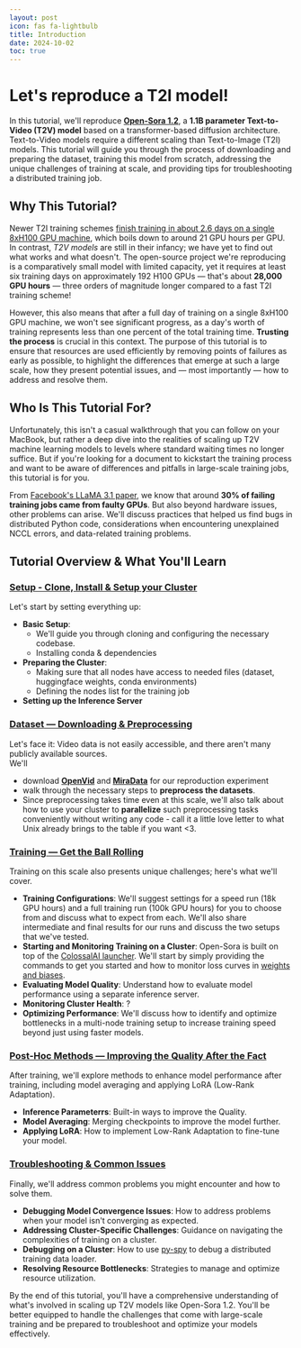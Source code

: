 ```yaml
---
layout: post
icon: fas fa-lightbulb
title: Introduction
date: 2024-10-02
toc: true
---
```


# Let's reproduce a T2I model!
In this tutorial, we'll reproduce [**Open-Sora 1.2**](https://github.com/hpcaitech/Open-Sora), a **1.1B parameter Text-to-Video (T2V) model** based on a transformer-based diffusion architecture. Text-to-Video models require a different scaling than Text-to-Image (T2I) models. This tutorial will guide you through the process of downloading and preparing the dataset, training this model from scratch, addressing the unique challenges of training at scale, and providing tips for troubleshooting a distributed training job.


## Why This Tutorial?
Newer T2I training schemes [finish training in about 2.6 days on a single 8xH100 GPU machine](https://arxiv.org/abs/2407.15811), which boils down to around 21 GPU hours per GPU. In contrast, *T2V models* are still in their infancy; we have yet to find out what works and what doesn't. The open-source project we're reproducing is a comparatively small model with limited capacity, yet it requires at least six training days on approximately 192 H100 GPUs — that's about **28,000 GPU hours** — three orders of magnitude longer compared to a fast T2I training scheme!

However, this also means that after a full day of training on a single 8xH100 GPU machine, we won't see significant progress, as a day's worth of training represents less than one percent of the total training time. **Trusting the process** is crucial in this context. The purpose of this tutorial is to ensure that resources are used efficiently by removing points of failures as early as possible, to highlight the differences that emerge at such a large scale, how they present potential issues, and — most importantly — how to address and resolve them.


## Who Is This Tutorial For?
Unfortunately, this isn't a casual walkthrough that you can follow on your MacBook, but rather a deep dive into the realities of scaling up T2V machine learning models to levels where standard waiting times no longer suffice. But if you're looking for a document to kickstart the training process and want to be aware of differences and pitfalls in large-scale training jobs, this tutorial is for you.

From [Facebook's LLaMA 3.1 paper](https://arxiv.org/abs/2407.21783), we know that around **30% of failing training jobs came from faulty GPUs**. But also beyond hardware issues, other problems can arise. We'll discuss practices that helped us find bugs in distributed Python code, considerations when encountering unexplained NCCL errors, and data-related training problems.


## Tutorial Overview & What You'll Learn


### [**Setup** - Clone, Install & Setup your Cluster](../02-setup)
Let's start by setting everything up:
- **Basic Setup**:
    - We'll guide you through cloning and configuring the necessary codebase.
    - Installing conda & dependencies
- **Preparing the Cluster**:
    - Making sure that all nodes have access to needed files (dataset, huggingface weights, conda environments)
    - Defining the nodes list for the training job
- **Setting up the Inference Server**


### [**Dataset** — Downloading & Preprocessing](../03-dataset)
Let's face it: Video data is not easily accessible, and there aren't many publicly available sources.  
We'll
- download [**OpenVid**](https://github.com/NJU-PCALab/OpenVid-1M) and [**MiraData**](https://github.com/mira-space/MiraData) for our reproduction experiment
- walk through the necessary steps to **preprocess the datasets**.
- Since preprocessing takes time even at this scale, we'll also talk about how to use your cluster to **parallelize** such preprocessing tasks conveniently without writing any code - call it a little love letter to what Unix already brings to the table if you want <3.


### [**Training** — Get the Ball Rolling](../04-training)
Training on this scale also presents unique challenges; here's what we'll cover.
- **Training Configurations**: We'll suggest settings for a speed run (18k GPU hours) and a full training run (100k GPU hours) for you to choose from and discuss what to expect from each. We'll also share intermediate and final results for our runs and discuss the two setups that we've tested.
- **Starting and Monitoring Training on a Cluster**: Open-Sora is built on top of the [ColossalAI launcher](https://colossalai.org/). We'll start by simply providing the commands to get you started and how to monitor loss curves in [weights and biases](https://wandb.com).
- **Evaluating Model Quality**: Understand how to evaluate model performance using a separate inference server.
- **Monitoring Cluster Health**: ?
- **Optimizing Performance**: We'll discuss how to identify and optimize bottlenecks in a multi-node training setup to increase training speed beyond just using faster models.


### [**Post-Hoc Methods** — Improving the Quality After the Fact](../05-post-hoc)
After training, we'll explore methods to enhance model performance after training, including model averaging and applying LoRA (Low-Rank Adaptation).
- **Inference Parameterrs**: Built-in ways to improve the Quality.
- **Model Averaging**: Merging checkpoints to improve the model further.
- **Applying LoRA**: How to implement Low-Rank Adaptation to fine-tune your model.


### [**Troubleshooting & Common Issues**](../06-troubleshooting)
Finally, we'll address common problems you might encounter and how to solve them.
- **Debugging Model Convergence Issues**: How to address problems when your model isn't converging as expected.
- **Addressing Cluster-Specific Challenges**: Guidance on navigating the complexities of training on a cluster.
- **Debugging on a Cluster**: How to use [py-spy](https://github.com/benfred/py-spy) to debug a distributed training data loader.
- **Resolving Resource Bottlenecks**: Strategies to manage and optimize resource utilization.

By the end of this tutorial, you'll have a comprehensive understanding of what's involved in scaling up T2V models like Open-Sora 1.2. You'll be better equipped to handle the challenges that come with large-scale training and be prepared to troubleshoot and optimize your models effectively.
